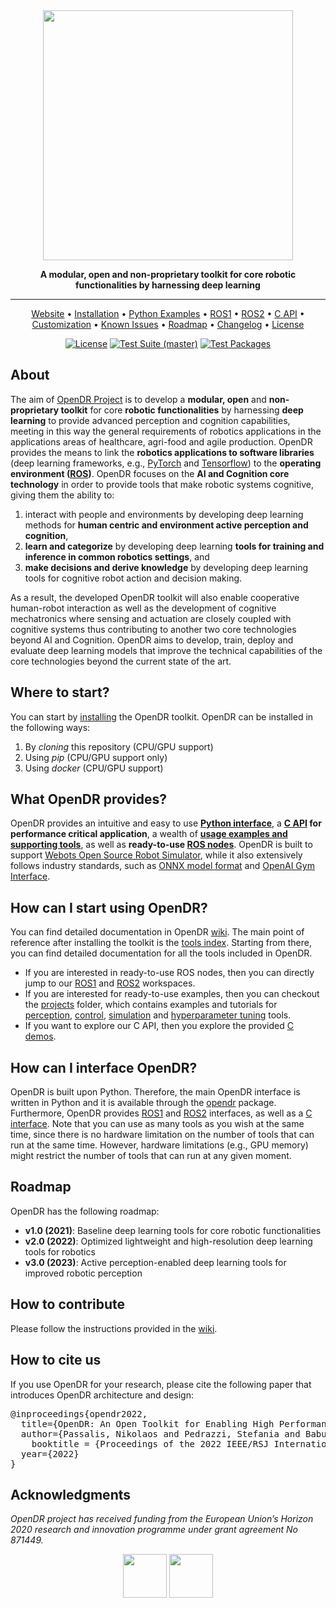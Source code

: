 <div align="center">

<img src="docs/reference/images/opendr_logo.png" width="400px">

**A modular, open and non-proprietary toolkit for core robotic functionalities by harnessing deep learning**
______________________________________________________________________

<p align="center">
  <a href="https://www.opendr.eu/">Website</a> •
  <a href="docs/reference/installation.md">Installation</a> •
  <a href="projects/python">Python Examples</a> •
  <a href="projects/opendr_ws">ROS1</a> •
  <a href="projects/opendr_ws_2">ROS2</a> •
  <a href="projects/c_api">C API</a> •
  <a href="docs/reference/customize.md">Customization</a> •
  <a href="docs/reference/issues.md">Known Issues</a> •
  <a href="#roadmap">Roadmap</a> •
  <a href="CHANGELOG.md">Changelog</a> •
  <a href="LICENSE">License</a>
</p>

[![License](https://img.shields.io/badge/License-Apache_2.0-blue.svg)](https://opensource.org/licenses/Apache-2.0)
[![Test Suite (master)](https://github.com/opendr-eu/opendr/actions/workflows/tests_suite.yml/badge.svg)](https://github.com/opendr-eu/opendr/actions/workflows/tests_suite.yml)
[![Test Packages](https://github.com/opendr-eu/opendr/actions/workflows/test_packages.yml/badge.svg)](https://github.com/opendr-eu/opendr/actions/workflows/test_packages.yml)
</div>

## About

The aim of [OpenDR Project](https://opendr.eu) is to develop a **modular, open** and **non-proprietary toolkit** for core **robotic functionalities** by harnessing **deep learning** to provide advanced perception and cognition capabilities, meeting in this way the general requirements of robotics applications in the applications areas of healthcare, agri-food and agile production.
OpenDR provides the means to link the **robotics applications to software libraries** (deep learning frameworks, e.g., [PyTorch](https://pytorch.org/) and [Tensorflow](https://www.tensorflow.org/)) to the **operating environment ([ROS](https://www.ros.org/))**.
OpenDR focuses on the **AI and Cognition core technology** in order to provide tools that make robotic systems cognitive, giving them the ability to:
1. interact with people and environments by developing deep learning methods for **human centric and environment active perception and cognition**,
2. **learn and categorize** by developing deep learning **tools for training and inference in common robotics settings**, and
3. **make decisions and derive knowledge** by developing deep learning tools for cognitive robot action and decision making.

As a result, the developed OpenDR toolkit will also enable cooperative human-robot interaction as well as the development of cognitive mechatronics where sensing and actuation are closely coupled with cognitive systems thus contributing to another two core technologies beyond AI and Cognition.
OpenDR aims to develop, train, deploy and evaluate deep learning models that improve the technical capabilities of the core technologies beyond the current state of the art.


## Where to start?

You can start by [installing](docs/reference/installation.md) the OpenDR toolkit. 
OpenDR can be installed in the following ways:
1. By *cloning* this repository (CPU/GPU support)
2. Using *pip* (CPU/GPU support only)
3. Using *docker* (CPU/GPU support)


## What OpenDR provides?

OpenDR provides an intuitive and easy to use **[Python interface](src/opendr)**, a **[C API](src/c_api) for performance critical application**, a wealth of **[usage examples and supporting tools](projects)**, as well as **ready-to-use [ROS nodes](projects/opendr_ws)**.
OpenDR is built to support [Webots Open Source Robot Simulator](https://cyberbotics.com/), while it also extensively follows industry standards, such as [ONNX model format](https://onnx.ai/) and [OpenAI Gym Interface](https://gym.openai.com/).

## How can I start using OpenDR?

You can find detailed documentation in OpenDR [wiki](https://github.com/opendr-eu/opendr/wiki). 
The main point of reference after installing the toolkit is the [tools index](docs/reference/index.md).
Starting from there, you can find detailed documentation for all the tools included in OpenDR.

- If you are interested in ready-to-use ROS nodes, then you can directly jump to our [ROS1](projects/opendr_ws) and [ROS2](projects/opendr_ws_2) workspaces.
- If you are interested for ready-to-use examples, then you can checkout the [projects](projects/python) folder, which contains examples and tutorials for [perception](projects/python/perception), [control](projects/python/control), [simulation](projects/python/simulation) and [hyperparameter tuning](projects/python/utils) tools.
- If you want to explore our C API, then you explore the provided [C demos](projects/c_api).

## How can I interface OpenDR?

OpenDR is built upon Python.
Therefore, the main OpenDR interface is written in Python and it is available through the [opendr](src/opendr) package.
Furthermore, OpenDR provides [ROS1](projects/opendr_ws) and [ROS2](projects/opendr_ws_2) interfaces, as well as a [C interface](projects/c_api).
Note that you can use as many tools as you wish at the same time, since there is no hardware limitation on the number of tools that can run at the same time.
However, hardware limitations (e.g., GPU memory) might restrict the number of tools that can run at any given moment.



## Roadmap
OpenDR has the following roadmap:
- **v1.0 (2021)**: Baseline deep learning tools for core robotic functionalities
- **v2.0 (2022)**: Optimized lightweight and high-resolution deep learning tools for robotics
- **v3.0 (2023)**: Active perception-enabled deep learning tools for improved robotic perception

## How to contribute
Please follow the instructions provided in the [wiki](https://github.com/opendr-eu/opendr/wiki).

## How to cite us
If you use OpenDR for your research, please cite the following paper that introduces OpenDR architecture and design:
<pre>
@inproceedings{opendr2022,
  title={OpenDR: An Open Toolkit for Enabling High Performance, Low Footprint Deep Learning for Robotics},
  author={Passalis, Nikolaos and Pedrazzi, Stefania and Babuska, Robert and Burgard, Wolfram and Dias, Daniel and Ferro, Francesco and Gabbouj, Moncef and Green, Ole and Iosifidis, Alexandros and Kayacan, Erdal and Kober, Jens and Michel, Olivier and Nikolaidis, Nikos and Nousi, Paraskevi and Pieters, Roel and Tzelepi, Maria and Valada, Abhinav and Tefas, Anastasios},
    booktitle = {Proceedings of the 2022 IEEE/RSJ International Conference on Intelligent Robots and Systems (to appear)},
  year={2022}
}
</pre>



## Acknowledgments
*OpenDR project has received funding from the European Union’s Horizon 2020 research and innovation programme under grant agreement No 871449.*
<div align="center">
<img src="https://user-images.githubusercontent.com/16520105/123549590-6a9f4b00-d772-11eb-998a-ed4c70133617.png" height="70"> <img src="https://user-images.githubusercontent.com/16520105/123549536-31ff7180-d772-11eb-9c81-6cc98b7d2e1e.png" height="70">
</div>
